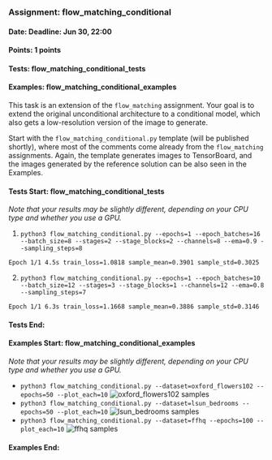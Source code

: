 ### Assignment: flow_matching_conditional
#### Date: Deadline: Jun 30, 22:00
#### Points: 1 points
#### Tests: flow_matching_conditional_tests
#### Examples: flow_matching_conditional_examples

This task is an extension of the `flow_matching` assignment. Your goal is to extend the
original unconditional architecture to a conditional model, which also gets
a low-resolution version of the image to generate.

Start with the `flow_matching_conditional.py` template (will be published shortly),
where most of the comments come already from the `flow_matching` assignments.
Again, the template generates images to TensorBoard, and the images generated by
the reference solution can be also seen in the Examples.

#### Tests Start: flow_matching_conditional_tests
_Note that your results may be slightly different, depending on your CPU type and whether you use a GPU._

1. `python3 flow_matching_conditional.py --epochs=1 --epoch_batches=16 --batch_size=8 --stages=2 --stage_blocks=2 --channels=8 --ema=0.9 --sampling_steps=8`
```
Epoch 1/1 4.5s train_loss=1.0818 sample_mean=0.3901 sample_std=0.3025
```

2. `python3 flow_matching_conditional.py --epochs=1 --epoch_batches=10 --batch_size=12 --stages=3 --stage_blocks=1 --channels=12 --ema=0.8 --sampling_steps=7`
```
Epoch 1/1 6.3s train_loss=1.1668 sample_mean=0.3886 sample_std=0.3146
```
#### Tests End:
#### Examples Start: flow_matching_conditional_examples
_Note that your results may be slightly different, depending on your CPU type and whether you use a GPU._
- `python3 flow_matching_conditional.py --dataset=oxford_flowers102 --epochs=50 --plot_each=10`
![oxford_flowers102 samples](https://ufal.mff.cuni.cz/~straka/courses/npfl138/2425/demos/flow_matching_conditional-oxford_flowers102.jpg)
- `python3 flow_matching_conditional.py --dataset=lsun_bedrooms --epochs=50 --plot_each=10`
![lsun_bedrooms samples](https://ufal.mff.cuni.cz/~straka/courses/npfl138/2425/demos/flow_matching_conditional-lsun_bedrooms.jpg)
- `python3 flow_matching_conditional.py --dataset=ffhq --epochs=100 --plot_each=10`
![ffhq samples](https://ufal.mff.cuni.cz/~straka/courses/npfl138/2425/demos/flow_matching_conditional-ffhq.jpg)
#### Examples End:
